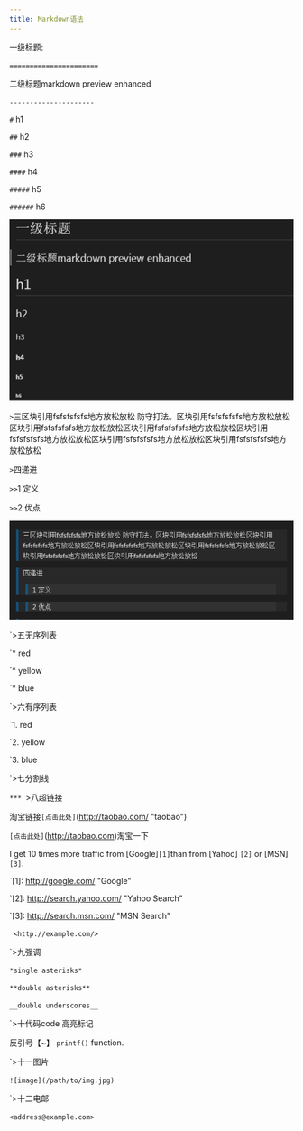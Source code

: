 ```yaml
---
title: Markdown语法
---
```



一级标题:

`======================`

二级标题markdown preview enhanced

`---------------------`


`#` h1 

`##` h2

`###` h3

`####` h4

`#####` h5

`######` h6

![image](https://raw.githubusercontent.com/Jaki0615/PIC/master/1.png)



`>`三区块引用fsfsfsfsfs地方放松放松 防守打法。区块引用fsfsfsfsfs地方放松放松区块引用fsfsfsfsfs地方放松放松区块引用fsfsfsfsfs地方放松放松区块引用fsfsfsfsfs地方放松放松区块引用fsfsfsfsfs地方放松放松区块引用fsfsfsfsfs地方放松放松


`>`四递进

`>>`1 定义

`>>`2 优点

![image](https://raw.githubusercontent.com/Jaki0615/PIC/master/2.png)





`>五无序列表

`* red

`* yellow

`* blue

`>六有序列表

`1. red

`2. yellow

`3. blue

`>七分割线

`***
`>八超链接

淘宝链接`[点击此处]`(http://taobao.com/ "taobao")

`[点击此处]`(http://taobao.com)淘宝一下

I get 10 times more traffic from [Google]` [1] `than from
[Yahoo] `[2]` or [MSN] `[3]`.

  `[1]: http://google.com/        "Google"

  `[2]: http://search.yahoo.com/  "Yahoo Search"

  `[3]: http://search.msn.com/    "MSN Search"

 ` <http://example.com/>`


`>九强调

`*single asterisks*`

`**double asterisks**`

`__double underscores__`

`>十代码code 高亮标记

反引号【~】 `printf()` function.

`>十一图片

`![image](/path/to/img.jpg)`


`>十二电邮

`<address@example.com>`


